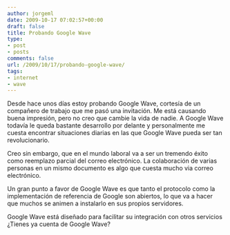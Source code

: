 ```yaml
---
author: jorgeml
date: 2009-10-17 07:02:57+00:00
draft: false
title: Probando Google Wave
type: 
- post
- posts
comments: false
url: /2009/10/17/probando-google-wave/
tags:
- internet
- wave
---
```


Desde hace unos días estoy probando Google Wave, cortesía de un compañero de trabajo que me pasó una invitación. Me está causando buena impresión, pero no creo que cambie la vida de nadie. A Google Wave todavía le queda bastante desarrollo por delante y personalmente me cuesta encontrar situaciones diarias en las que Google Wave pueda ser tan revolucionario.

Creo sin embargo, que en el mundo laboral va a ser un tremendo éxito como reemplazo parcial del correo electrónico. La colaboración de varias personas en un mismo documento es algo que cuesta mucho via correo electrónico.

Un gran punto a favor de Google Wave es que tanto el protocolo como la implementación de referencia de Google son abiertos, lo que va a hacer que muchos se animen a instalarlo en sus propios servidores.

Google Wave está diseñado para facilitar su integración con otros servicios ¿Tienes ya cuenta de Google Wave? 

